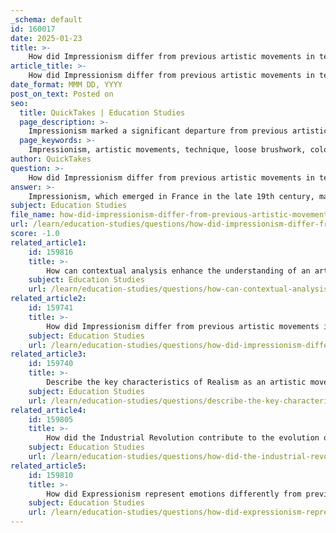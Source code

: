 ```yaml
---
_schema: default
id: 160017
date: 2025-01-23
title: >-
    How did Impressionism differ from previous artistic movements in terms of technique and subject matter?
article_title: >-
    How did Impressionism differ from previous artistic movements in terms of technique and subject matter?
date_format: MMM DD, YYYY
post_on_text: Posted on
seo:
  title: QuickTakes | Education Studies
  page_description: >-
    Impressionism marked a significant departure from previous artistic movements through its innovative techniques emphasizing light, color, and spontaneity, and its focus on contemporary subjects reflecting the changing social landscape of the 19th century.
  page_keywords: >-
    Impressionism, artistic movements, technique, loose brushwork, color and light, innovative compositions, subject matter, modern life, nature, landscapes, cultural reflections, 19th century France, urbanization
author: QuickTakes
question: >-
    How did Impressionism differ from previous artistic movements in terms of technique and subject matter?
answer: >-
    Impressionism, which emerged in France in the late 19th century, marked a significant departure from previous artistic movements, particularly in terms of technique and subject matter.\n\n### Technique\n1. **Loose Brushwork**: Unlike the meticulous detail and smooth finishes characteristic of earlier movements such as Realism and Academic art, Impressionist artists employed loose, rapid brushstrokes. This technique allowed them to capture the fleeting effects of light and atmosphere, creating a sense of immediacy and spontaneity in their work.\n\n2. **Color and Light**: Impressionists focused on the effects of light and color, often painting en plein air (outdoors) to observe and depict natural light in real-time. They used vibrant colors straight from the tube, often applying them side by side rather than mixing them on a palette, which resulted in a more dynamic and luminous quality in their paintings.\n\n3. **Innovative Compositions**: Impressionist compositions often broke traditional rules of perspective and framing. They embraced unconventional viewpoints and cropped scenes, reflecting a more modern approach to visual representation.\n\n### Subject Matter\n1. **Modern Life**: Impressionism shifted the focus from historical, mythological, or religious themes prevalent in earlier art movements to scenes of everyday life. Impressionist artists depicted contemporary subjects, including urban landscapes, leisure activities, and the effects of industrialization, which were often considered inappropriate by traditional standards.\n\n2. **Nature and Landscapes**: While landscapes were a common subject in earlier art, Impressionists modernized this genre by incorporating elements of industrialization, such as railways and factories, into their works. This reflected the changing environment of 19th-century France and the impact of urbanization.\n\n3. **Cultural Reflections**: Impressionist paintings served as reflections of the cultural and social changes of the time. They captured the essence of a society in transition, where traditional values were being challenged, and new social dynamics were emerging, such as shifts in class structures and the rise of consumer culture.\n\nIn summary, Impressionism distinguished itself from previous artistic movements through its innovative techniques that emphasized light, color, and spontaneity, as well as its focus on modern life and the changing social landscape of the time. This movement not only transformed the art world but also laid the groundwork for subsequent developments in modern art.
subject: Education Studies
file_name: how-did-impressionism-differ-from-previous-artistic-movements-in-terms-of-technique-and-subject-matter.md
url: /learn/education-studies/questions/how-did-impressionism-differ-from-previous-artistic-movements-in-terms-of-technique-and-subject-matter
score: -1.0
related_article1:
    id: 159816
    title: >-
        How can contextual analysis enhance the understanding of an artwork's meaning?
    subject: Education Studies
    url: /learn/education-studies/questions/how-can-contextual-analysis-enhance-the-understanding-of-an-artworks-meaning
related_article2:
    id: 159741
    title: >-
        How did Impressionism differ from previous artistic movements in terms of technique and subject matter?
    subject: Education Studies
    url: /learn/education-studies/questions/how-did-impressionism-differ-from-previous-artistic-movements-in-terms-of-technique-and-subject-matter
related_article3:
    id: 159740
    title: >-
        Describe the key characteristics of Realism as an artistic movement.
    subject: Education Studies
    url: /learn/education-studies/questions/describe-the-key-characteristics-of-realism-as-an-artistic-movement
related_article4:
    id: 159805
    title: >-
        How did the Industrial Revolution contribute to the evolution of visual culture?
    subject: Education Studies
    url: /learn/education-studies/questions/how-did-the-industrial-revolution-contribute-to-the-evolution-of-visual-culture
related_article5:
    id: 159810
    title: >-
        How did Expressionism represent emotions differently from previous art styles?
    subject: Education Studies
    url: /learn/education-studies/questions/how-did-expressionism-represent-emotions-differently-from-previous-art-styles
---
```


&nbsp;